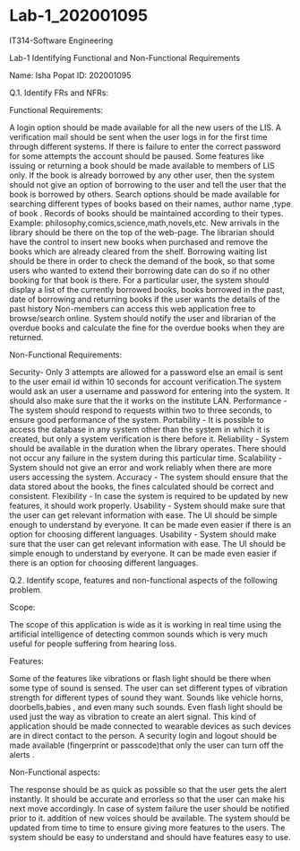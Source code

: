 # Lab-1_202001095


IT314-Software Engineering


   Lab-1
Identifying Functional and Non-Functional Requirements



Name: Isha Popat
ID: 202001095


Q.1. Identify FRs and NFRs:

Functional Requirements:


A login option should be made available for all the new users of the LIS.
A verification mail should be sent when the user logs in for the first time through different systems.
If there is failure to enter the correct password for some attempts the account should be paused.
Some features like issuing or returning a book should be made available to members of LIS only.
If the book is already borrowed by any other user, then the system should not give an option of borrowing to the user and tell the user that the book is borrowed by others.
Search options should be made available for searching different types of books based on their names, author name ,type of book .
Records of books should be maintained according to their types. Example: philosophy,comics,science,math,novels,etc.
New arrivals in the library should be there on the top of the web-page.
The librarian should have the control to insert new books when purchased and remove the books which are already cleared from the shelf.
Borrowing waiting list should be there in order to check the demand of the book, so that some users who wanted to extend their borrowing date can do so if no other booking for that book is there.
For  a particular user, the system should display a list of the currently borrowed books, books borrowed in the past, date of borrowing and returning books if the user wants the details of the past history
Non-members can access this web application free to browse/search online.
System should notify the user and librarian of the overdue books and calculate the fine for the overdue books when they are returned.



Non-Functional Requirements:



Security- Only 3 attempts are allowed for a password else an email is sent to the user email id within 10 seconds for account verification.The system would ask an user a username and password for entering into the system. It should also make sure that the it works on the institute LAN.
Performance - The system should respond to requests within two to three seconds, to ensure good performance of the system.
Portability -  It is possible to access the database in any system other than the system in which it is created, but only a system verification is there before it.
Reliability - System should be available in the duration when the library operates. There should not occur any failure in the system during this particular time.
Scalability - System should not give an error and work reliably when there are more users accessing the system.
Accuracy - The system should ensure that the data stored about the books, the fines calculated should be correct and consistent.
Flexibility - In case the system is required to be updated by new features, it should work properly.
Usability - System should make sure that the user can get relevant information with ease. The UI should be simple enough to understand by everyone. It can be made even easier if there is an option for choosing different languages.
Usability - System should make sure that the user can get relevant information with ease. The UI should be simple enough to understand by everyone. It can be made even easier if there is an option for choosing different languages.










Q.2. Identify scope, features and non-functional aspects of the following problem.


Scope:

The scope of this application is wide as it is working in real time using the artificial intelligence of detecting common sounds which is very much useful for people suffering from hearing loss.


Features:

Some of the features like vibrations or flash light should be there when some type of sound is sensed.
The user can set different types of vibration strength for different types of sound they want.
Sounds like vehicle horns, doorbells,babies , and even many such sounds.
Even flash light should be used just the way as vibration to create an alert signal.
This kind of application should be made connected to wearable devices as such devices are  in direct contact to the person.
A security login and logout should be made available (fingerprint or passcode)that only the user can turn off the alerts .

Non-Functional aspects:

The response should be as quick as possible so that the user gets the alert instantly.
It should be accurate and errorless so that the user can make his next move accordingly.
In case of system failure the user should be notified prior to it.
addition of new voices should be available.
The system should be updated from time to time to ensure giving more features to the users.
The system should be easy to understand and should have features easy to use.








